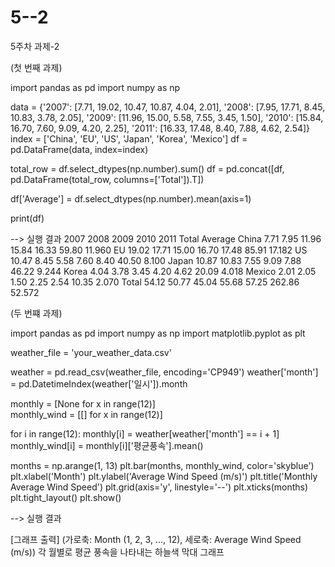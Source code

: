 # 5--2
5주차 과제-2


(첫 번째 과제)

import pandas as pd
import numpy as np

data = {'2007': [7.71, 19.02, 10.47, 10.87, 4.04, 2.01],
        '2008': [7.95, 17.71, 8.45, 10.83, 3.78, 2.05],
        '2009': [11.96, 15.00, 5.58, 7.55, 3.45, 1.50],
        '2010': [15.84, 16.70, 7.60, 9.09, 4.20, 2.25],
        '2011': [16.33, 17.48, 8.40, 7.88, 4.62, 2.54]}
index = ['China', 'EU', 'US', 'Japan', 'Korea', 'Mexico']
df = pd.DataFrame(data, index=index)

total_row = df.select_dtypes(np.number).sum()
df = pd.concat([df, pd.DataFrame(total_row, columns=['Total']).T])

df['Average'] = df.select_dtypes(np.number).mean(axis=1)

print(df)


--> 실행 결과
2007  2008  2009  2010  2011   Total   Average
China   7.71  7.95  11.96  15.84  16.33   59.80  11.960
EU     19.02  17.71  15.00  16.70  17.48   85.91  17.182
US     10.47  8.45   5.58   7.60   8.40   40.50   8.100
Japan  10.87  10.83   7.55   9.09   7.88   46.22   9.244
Korea   4.04   3.78   3.45   4.20   4.62   20.09   4.018
Mexico  2.01   2.05   1.50   2.25   2.54   10.35   2.070
Total  54.12  50.77  45.04  55.68  57.25  262.86  52.572





(두 번쨰 과제)

import pandas as pd
import numpy as np
import matplotlib.pyplot as plt

weather_file = 'your_weather_data.csv'  

weather = pd.read_csv(weather_file, encoding='CP949')
weather['month'] = pd.DatetimeIndex(weather['일시']).month

monthly = [None for x in range(12)]  
monthly_wind = [[] for x in range(12)]

for i in range(12):
    monthly[i] = weather[weather['month'] == i + 1]
    monthly_wind[i] = monthly[i]['평균풍속'].mean()  

months = np.arange(1, 13)
plt.bar(months, monthly_wind, color='skyblue') 
plt.xlabel('Month')
plt.ylabel('Average Wind Speed (m/s)') 
plt.title('Monthly Average Wind Speed') 
plt.grid(axis='y', linestyle='--') 
plt.xticks(months)
plt.tight_layout() 
plt.show()


--> 실행 결과

[그래프 출력]
(가로축: Month (1, 2, 3, ..., 12), 세로축: Average Wind Speed (m/s))
각 월별로 평균 풍속을 나타내는 하늘색 막대 그래프

